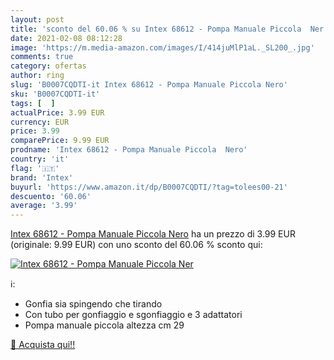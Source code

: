 ```yaml
---
layout: post
title: 'sconto del 60.06 % su Intex 68612 - Pompa Manuale Piccola  Ner  '
date: 2021-02-08 08:12:28
image: 'https://m.media-amazon.com/images/I/414juMlP1aL._SL200_.jpg'
comments: true
category: ofertas
author: ring
slug: 'B0007CQDTI-it Intex 68612 - Pompa Manuale Piccola Nero'
sku: 'B0007CQDTI-it'
tags: [  ]
actualPrice: 3.99 EUR
currency: EUR
price: 3.99
comparePrice: 9.99 EUR
prodname: 'Intex 68612 - Pompa Manuale Piccola  Nero'
country: 'it'
flag: '🇮🇹'
brand: 'Intex'
buyurl: 'https://www.amazon.it/dp/B0007CQDTI/?tag=tolees00-21'
descuento: '60.06'
average: '3.99'
---
```


[Intex 68612 - Pompa Manuale Piccola  Nero](https://www.amazon.it/dp/B0007CQDTI/?tag=tolees00-21) ha un prezzo di 3.99 EUR (originale: 9.99 EUR) con uno sconto del 60.06 % sconto qui:

[![Intex 68612 - Pompa Manuale Piccola  Ner](https://m.media-amazon.com/images/I/414juMlP1aL._SL200_.jpg)](https://www.amazon.it/dp/B0007CQDTI/?tag=tolees00-21)

ℹ️:

- Gonfia sia spingendo che tirando
- Con tubo per gonfiaggio e sgonfiaggio e 3 adattatori
- Pompa manuale piccola altezza cm 29

[🛒 Acquista qui!!](https://www.amazon.it/dp/B0007CQDTI/?tag=tolees00-21)
